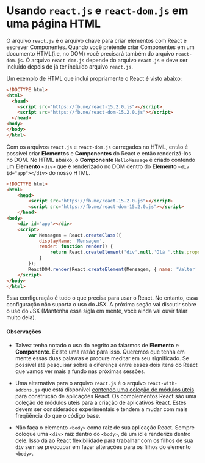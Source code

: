 # Usando `react.js` e `react-dom.js` em uma página HTML

O arquivo `react.js` é o arquivo chave para criar elementos com React e escrever Componentes. Quando você pretende criar Componentes em um documento HTML(i.e, no DOM) você precisará também do arquivo `react-dom.js`. O arquivo `react-dom.js` depende do
arquivo `react.js` e deve ser incluído depois de já ter incluído arquivo `react.js`.

Um exemplo de HTML que inclui propriamente o React é visto abaixo:

```html
<!DOCTYPE html>
<html>
  <head>
    <script src="https://fb.me/react-15.2.0.js"></script>
    <script src="https://fb.me/react-dom-15.2.0.js"></script>
  </head>
<body>
</body>
</html>
```

Com os arquivos `react.js` e `react-dom.js` carregados no HTML, então é possível criar **Elementos** e **Componentes** do React e então renderizá-los no DOM. No HTML abaixo, o **Componente** `HelloMessage` é criado contendo um **Elemento** `<div>` que é renderizado no DOM dentro do **Elemento**  `<div id="app"></div>` do nosso HTML.

```html
<!DOCTYPE html>
<html>
    <head>
        <script src="https://fb.me/react-15.2.0.js"></script>
        <script src="https://fb.me/react-dom-15.2.0.js"></script>
    </head>
<body>
    <div id="app"></div>
    <script>
        var Mensagem = React.createClass({
            displayName: 'Mensagem',
            render: function render() {
                return React.createElement('div',null,'Olá ',this.props.name);
            }
        });
        ReactDOM.render(React.createElement(Mensagem, { name: 'Valter' }), document.getElementById('app'));
    </script>
</body>
</html>
```

Essa configuração é tudo o que precisa para usar o React. No entanto, essa configuração não suporta o uso do JSX. A próxima seção vai discutir sobre o uso do JSX (Mantenha essa sigla em mente, você ainda vai ouvir falar muito dela).

#### Observações

* Talvez tenha notado o uso do negrito ao falarmos de **Elemento** e **Componente**. Existe uma razão para isso. Queremos que tenha em mente essas duas palavras e procure meditar em seu significado. Se possível até pesquisar sobre a diferença entre esses dois itens do React que vamos ver mais a fundo nas próximas sessões.

* Uma alternativa para o arquivo `react.js` é o arquivo `react-with-addons.js` que está disponível [contendo uma coleção de módulos úteis](https://facebook.github.io/react/docs/addons.html) para construção de aplicações React. Os complementos React são uma coleção de módulos úteis para a criação de aplicativos React. Estes devem ser considerados experimentais e tendem a mudar com mais freqüência do que o código base.

* Não faça o elemento `<body>` como raiz de sua aplicação React. Sempre coloque uma `<div>` raiz dentro do `<body>`, dê um id e renderize dentro dele. Isso dá ao React flexibilidade para trabalhar com os filhos de sua `div` sem se preocupar em fazer alterações para os filhos do elemento `<body>`.


